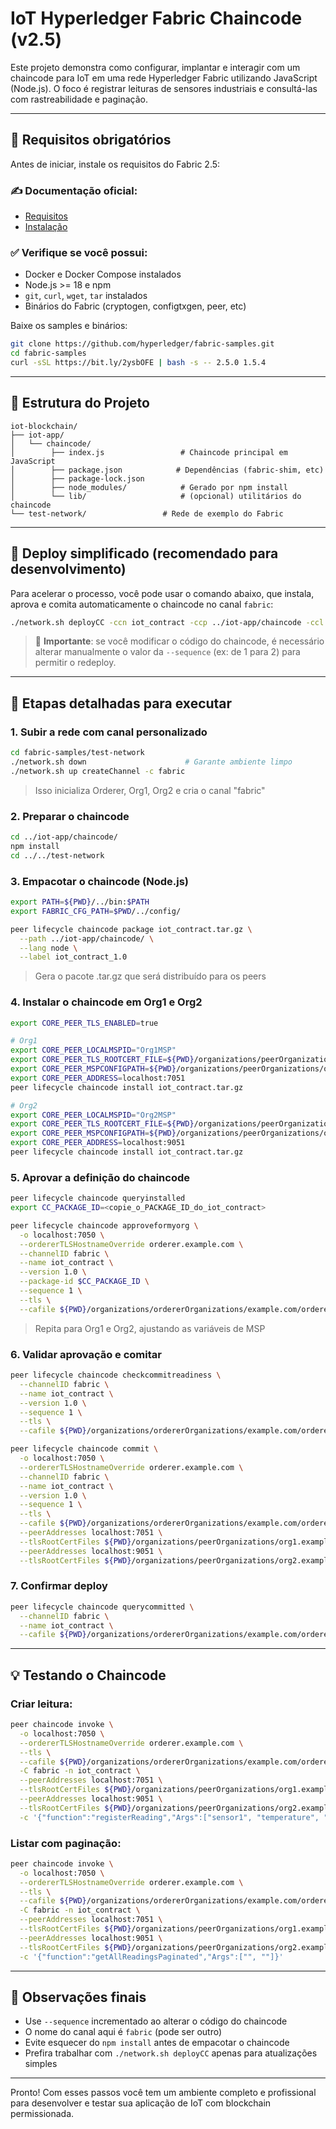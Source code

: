 # IoT Hyperledger Fabric Chaincode (v2.5)

Este projeto demonstra como configurar, implantar e interagir com um chaincode para IoT em uma rede Hyperledger Fabric utilizando JavaScript (Node.js). O foco é registrar leituras de sensores industriais e consultá-las com rastreabilidade e paginação.

---

## 📄 Requisitos obrigatórios

Antes de iniciar, instale os requisitos do Fabric 2.5:

### ✍️ Documentação oficial:

* [Requisitos](https://hyperledger-fabric.readthedocs.io/en/release-2.5/prereqs.html)
* [Instalação](https://hyperledger-fabric.readthedocs.io/en/release-2.5/install.html)

### ✅ Verifique se você possui:

* Docker e Docker Compose instalados
* Node.js >= 18 e npm
* `git`, `curl`, `wget`, `tar` instalados
* Binários do Fabric (cryptogen, configtxgen, peer, etc)

Baixe os samples e binários:

```bash
git clone https://github.com/hyperledger/fabric-samples.git
cd fabric-samples
curl -sSL https://bit.ly/2ysbOFE | bash -s -- 2.5.0 1.5.4
```

---

## 🔧 Estrutura do Projeto

```
iot-blockchain/
├── iot-app/
│   └── chaincode/
│        ├── index.js                 # Chaincode principal em JavaScript
│        ├── package.json            # Dependências (fabric-shim, etc)
│        ├── package-lock.json
│        ├── node_modules/            # Gerado por npm install
│        └── lib/                     # (opcional) utilitários do chaincode
└── test-network/                 # Rede de exemplo do Fabric
```

---

## 🚀 Deploy simplificado (recomendado para desenvolvimento)

Para acelerar o processo, você pode usar o comando abaixo, que instala, aprova e comita automaticamente o chaincode no canal `fabric`:

```bash
./network.sh deployCC -ccn iot_contract -ccp ../iot-app/chaincode -ccl javascript -c fabric
```

> 📌 **Importante**: se você modificar o código do chaincode, é necessário alterar manualmente o valor da `--sequence` (ex: de 1 para 2) para permitir o redeploy.

---

## 📅 Etapas detalhadas para executar

### 1. Subir a rede com canal personalizado

```bash
cd fabric-samples/test-network
./network.sh down                      # Garante ambiente limpo
./network.sh up createChannel -c fabric
```

> Isso inicializa Orderer, Org1, Org2 e cria o canal "fabric"

### 2. Preparar o chaincode

```bash
cd ../iot-app/chaincode/
npm install
cd ../../test-network
```

### 3. Empacotar o chaincode (Node.js)

```bash
export PATH=${PWD}/../bin:$PATH
export FABRIC_CFG_PATH=$PWD/../config/

peer lifecycle chaincode package iot_contract.tar.gz \
  --path ../iot-app/chaincode/ \
  --lang node \
  --label iot_contract_1.0
```

> Gera o pacote .tar.gz que será distribuído para os peers

### 4. Instalar o chaincode em Org1 e Org2

```bash
export CORE_PEER_TLS_ENABLED=true

# Org1
export CORE_PEER_LOCALMSPID="Org1MSP"
export CORE_PEER_TLS_ROOTCERT_FILE=${PWD}/organizations/peerOrganizations/org1.example.com/peers/peer0.org1.example.com/tls/ca.crt
export CORE_PEER_MSPCONFIGPATH=${PWD}/organizations/peerOrganizations/org1.example.com/users/Admin@org1.example.com/msp
export CORE_PEER_ADDRESS=localhost:7051
peer lifecycle chaincode install iot_contract.tar.gz

# Org2
export CORE_PEER_LOCALMSPID="Org2MSP"
export CORE_PEER_TLS_ROOTCERT_FILE=${PWD}/organizations/peerOrganizations/org2.example.com/peers/peer0.org2.example.com/tls/ca.crt
export CORE_PEER_MSPCONFIGPATH=${PWD}/organizations/peerOrganizations/org2.example.com/users/Admin@org2.example.com/msp
export CORE_PEER_ADDRESS=localhost:9051
peer lifecycle chaincode install iot_contract.tar.gz
```

### 5. Aprovar a definição do chaincode

```bash
peer lifecycle chaincode queryinstalled
export CC_PACKAGE_ID=<copie_o_PACKAGE_ID_do_iot_contract>

peer lifecycle chaincode approveformyorg \
  -o localhost:7050 \
  --ordererTLSHostnameOverride orderer.example.com \
  --channelID fabric \
  --name iot_contract \
  --version 1.0 \
  --package-id $CC_PACKAGE_ID \
  --sequence 1 \
  --tls \
  --cafile ${PWD}/organizations/ordererOrganizations/example.com/orderers/orderer.example.com/msp/tlscacerts/tlsca.example.com-cert.pem
```

> Repita para Org1 e Org2, ajustando as variáveis de MSP

### 6. Validar aprovação e comitar

```bash
peer lifecycle chaincode checkcommitreadiness \
  --channelID fabric \
  --name iot_contract \
  --version 1.0 \
  --sequence 1 \
  --tls \
  --cafile ${PWD}/organizations/ordererOrganizations/example.com/orderers/orderer.example.com/msp/tlscacerts/tlsca.example.com-cert.pem --output json

peer lifecycle chaincode commit \
  -o localhost:7050 \
  --ordererTLSHostnameOverride orderer.example.com \
  --channelID fabric \
  --name iot_contract \
  --version 1.0 \
  --sequence 1 \
  --tls \
  --cafile ${PWD}/organizations/ordererOrganizations/example.com/orderers/orderer.example.com/msp/tlscacerts/tlsca.example.com-cert.pem \
  --peerAddresses localhost:7051 \
  --tlsRootCertFiles ${PWD}/organizations/peerOrganizations/org1.example.com/peers/peer0.org1.example.com/tls/ca.crt \
  --peerAddresses localhost:9051 \
  --tlsRootCertFiles ${PWD}/organizations/peerOrganizations/org2.example.com/peers/peer0.org2.example.com/tls/ca.crt
```

### 7. Confirmar deploy

```bash
peer lifecycle chaincode querycommitted \
  --channelID fabric \
  --name iot_contract \
  --cafile ${PWD}/organizations/ordererOrganizations/example.com/orderers/orderer.example.com/msp/tlscacerts/tlsca.example.com-cert.pem
```

---

## 💡 Testando o Chaincode

### Criar leitura:

```bash
peer chaincode invoke \
  -o localhost:7050 \
  --ordererTLSHostnameOverride orderer.example.com \
  --tls \
  --cafile ${PWD}/organizations/ordererOrganizations/example.com/orderers/orderer.example.com/msp/tlscacerts/tlsca.example.com-cert.pem \
  -C fabric -n iot_contract \
  --peerAddresses localhost:7051 \
  --tlsRootCertFiles ${PWD}/organizations/peerOrganizations/org1.example.com/peers/peer0.org1.example.com/tls/ca.crt \
  --peerAddresses localhost:9051 \
  --tlsRootCertFiles ${PWD}/organizations/peerOrganizations/org2.example.com/peers/peer0.org2.example.com/tls/ca.crt \
  -c '{"function":"registerReading","Args":["sensor1", "temperature", "22.4", "1753935125766"]}'
```

### Listar com paginação:

```bash
peer chaincode invoke \
  -o localhost:7050 \
  --ordererTLSHostnameOverride orderer.example.com \
  --tls \
  --cafile ${PWD}/organizations/ordererOrganizations/example.com/orderers/orderer.example.com/msp/tlscacerts/tlsca.example.com-cert.pem \
  -C fabric -n iot_contract \
  --peerAddresses localhost:7051 \
  --tlsRootCertFiles ${PWD}/organizations/peerOrganizations/org1.example.com/peers/peer0.org1.example.com/tls/ca.crt \
  --peerAddresses localhost:9051 \
  --tlsRootCertFiles ${PWD}/organizations/peerOrganizations/org2.example.com/peers/peer0.org2.example.com/tls/ca.crt \
  -c '{"function":"getAllReadingsPaginated","Args":["", ""]}'
```

---

## 📅 Observações finais

* Use `--sequence` incrementado ao alterar o código do chaincode
* O nome do canal aqui é `fabric` (pode ser outro)
* Evite esquecer do `npm install` antes de empacotar o chaincode
* Prefira trabalhar com `./network.sh deployCC` apenas para atualizações simples

---

Pronto! Com esses passos você tem um ambiente completo e profissional para desenvolver e testar sua aplicação de IoT com blockchain permissionada.
